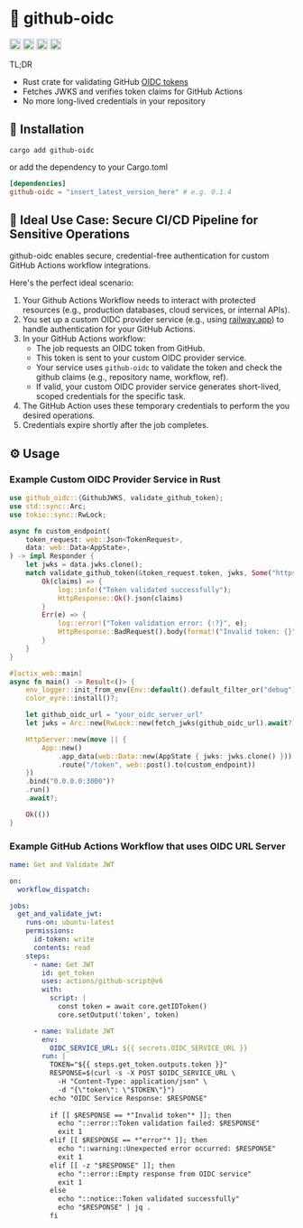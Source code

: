# 🔐 github-oidc

[<img alt="github" src="https://img.shields.io/badge/github-the--cafe/github--oidc-8da0cb?style=for-the-badge&labelColor=555555&logo=github" height="20">](https://github.com/the-cafe/github-oidc)
[<img alt="crates.io" src="https://img.shields.io/crates/v/github-oidc.svg?style=for-the-badge&color=fc8d62&logo=rust" height="20">](https://crates.io/crates/github-oidc)
[<img alt="docs.rs" src="https://img.shields.io/badge/docs.rs-github--oidc-66c2a5?style=for-the-badge&labelColor=555555&logo=docs.rs" height="20">](https://docs.rs/github-oidc)
[<img alt="build status" src="https://img.shields.io/github/actions/workflow/status/dtolnay/anyhow/ci.yml?branch=master&style=for-the-badge" height="20">](https://github.com/dtolnay/anyhow/actions?query=branch%3Amaster)

TL;DR

- Rust crate for validating GitHub [OIDC tokens](https://docs.github.com/en/actions/deployment/security-hardening-your-deployments/about-security-hardening-with-openid-connect)
- Fetches JWKS and verifies token claims for GitHub Actions
- No more long-lived credentials in your repository

## 🚀 Installation
`cargo add github-oidc`
 
 or add the dependency to your Cargo.toml
 ```toml
 [dependencies]
 github-oidc = "insert_latest_version_here" # e.g. 0.1.4
 ```

## 🎯 Ideal Use Case: Secure CI/CD Pipeline for Sensitive Operations

github-oidc enables secure, credential-free authentication for custom GitHub Actions workflow integrations.

Here's the perfect ideal scenario:
1. Your Github Actions Workflow needs to interact with protected resources (e.g., production databases, cloud services, or internal APIs).
2. You set up a custom OIDC provider service (e.g., using [railway.app](https://railway.app)) to handle authentication for your GitHub Actions.
3. In your GitHub Actions workflow:
   - The job requests an OIDC token from GitHub.
   - This token is sent to your custom OIDC provider service.
   - Your service uses `github-oidc` to validate the token and check the github claims (e.g., repository name, workflow, ref).
   - If valid, your custom OIDC provider service generates short-lived, scoped credentials for the specific task.
4. The GitHub Action uses these temporary credentials to perform the you desired operations.
5. Credentials expire shortly after the job completes.


## ⚙️ Usage

### Example Custom OIDC Provider Service in Rust
```rust
use github_oidc::{GithubJWKS, validate_github_token};
use std::sync::Arc;
use tokio::sync::RwLock;

async fn custom_endpoint(
    token_request: web::Json<TokenRequest>,
    data: web::Data<AppState>,
) -> impl Responder {
    let jwks = data.jwks.clone();
    match validate_github_token(&token_request.token, jwks, Some("https://github.com/your-username")).await {
        Ok(claims) => {
            log::info!("Token validated successfully");
            HttpResponse::Ok().json(claims)
        }
        Err(e) => {
            log::error!("Token validation error: {:?}", e);
            HttpResponse::BadRequest().body(format!("Invalid token: {}", e))
        }
    }
}    

#[actix_web::main]
async fn main() -> Result<()> {
    env_logger::init_from_env(Env::default().default_filter_or("debug"));
    color_eyre::install()?;

    let github_oidc_url = "your_oidc_server_url"
    let jwks = Arc::new(RwLock::new(fetch_jwks(github_oidc_url).await?));

    HttpServer::new(move || {
        App::new()
            .app_data(web::Data::new(AppState { jwks: jwks.clone() }))
            .route("/token", web::post().to(custom_endpoint))
    })
    .bind("0.0.0.0:3000")?
    .run()
    .await?;

    Ok(())
}


```

### Example GitHub Actions Workflow that uses OIDC URL Server
```yaml
name: Get and Validate JWT

on:
  workflow_dispatch:

jobs:
  get_and_validate_jwt:
    runs-on: ubuntu-latest
    permissions:
      id-token: write
      contents: read
    steps:
      - name: Get JWT
        id: get_token
        uses: actions/github-script@v6
        with:
          script: |
            const token = await core.getIDToken()
            core.setOutput('token', token)

      - name: Validate JWT
        env:
          OIDC_SERVICE_URL: ${{ secrets.OIDC_SERVICE_URL }}
        run: |
          TOKEN="${{ steps.get_token.outputs.token }}"
          RESPONSE=$(curl -s -X POST $OIDC_SERVICE_URL \
            -H "Content-Type: application/json" \
            -d "{\"token\": \"$TOKEN\"}")
          echo "OIDC Service Response: $RESPONSE"
          
          if [[ $RESPONSE == *"Invalid token"* ]]; then
            echo "::error::Token validation failed: $RESPONSE"
            exit 1
          elif [[ $RESPONSE == *"error"* ]]; then
            echo "::warning::Unexpected error occurred: $RESPONSE"
            exit 1
          elif [[ -z "$RESPONSE" ]]; then
            echo "::error::Empty response from OIDC service"
            exit 1
          else
            echo "::notice::Token validated successfully"
            echo "$RESPONSE" | jq .
          fi
```
